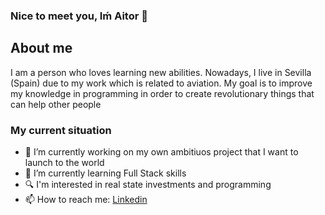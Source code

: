 ### Nice to meet you, Iḿ Aitor 👋

## About me

I am a person who loves learning new abilities. Nowadays, I live in Sevilla (Spain) due to my work which is related to aviation. My goal is to improve my knowledge in programming in order to create revolutionary things that can help other people

### My current situation
- 🔭 I’m currently working on my own ambitiuos project that I want to launch to the world
- 🌱 I’m currently learning Full Stack skills
- :mag: I'm interested in real state investments and programming
- 📫 How to reach me: [Linkedin](https://www.linkedin.com/in/aitor-vico-l%C3%B3pez-4361a3222/)

<!--
**avicodelo/avicodelo** is a ✨ _special_ ✨ repository because its `README.md` (this file) appears on your GitHub profile.

Here are some ideas to get you started:

- 🔭 I’m currently working on ...
- 🌱 I’m currently learning ...
- 👯 I’m looking to collaborate on ...
- 🤔 I’m looking for help with ...
- 💬 Ask me about ...
- 📫 How to reach me: ...
- 😄 Pronouns: ...
- ⚡ Fun fact: ...
-->
